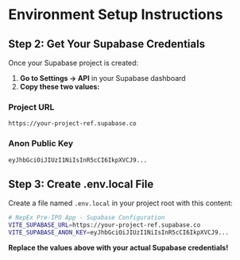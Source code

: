 # Environment Setup Instructions

## Step 2: Get Your Supabase Credentials

Once your Supabase project is created:

1. **Go to Settings → API** in your Supabase dashboard
2. **Copy these two values:**

### Project URL
```
https://your-project-ref.supabase.co
```

### Anon Public Key  
```
eyJhbGciOiJIUzI1NiIsInR5cCI6IkpXVCJ9...
```

## Step 3: Create .env.local File

Create a file named `.env.local` in your project root with this content:

```bash
# NepEx Pre-IPO App - Supabase Configuration
VITE_SUPABASE_URL=https://your-project-ref.supabase.co
VITE_SUPABASE_ANON_KEY=eyJhbGciOiJIUzI1NiIsInR5cCI6IkpXVCJ9...
```

**Replace the values above with your actual Supabase credentials!** 